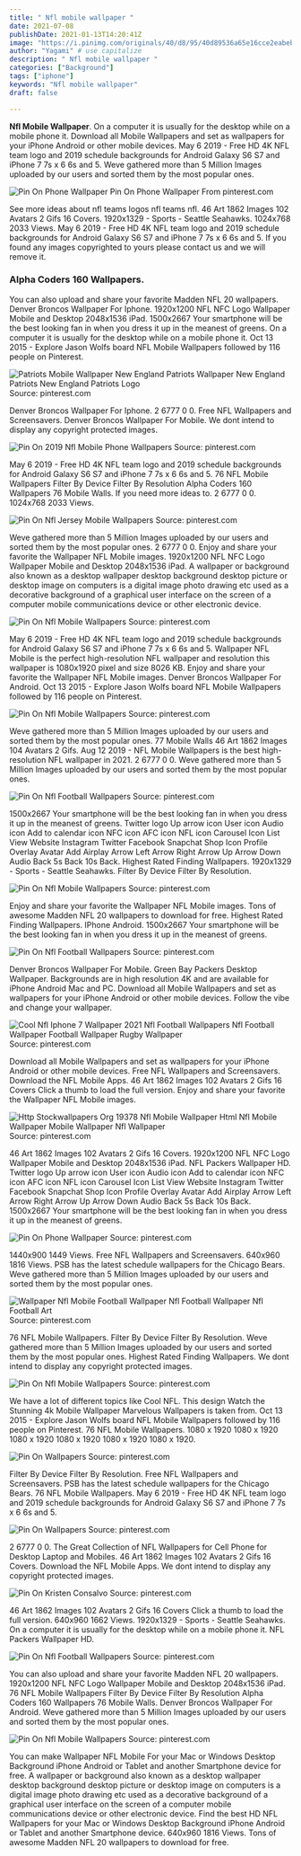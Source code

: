 ```yaml
---
title: " Nfl mobile wallpaper "
date: 2021-07-08
publishDate: 2021-01-13T14:20:41Z
image: "https://i.pinimg.com/originals/40/d8/95/40d89536a65e16cce2eabebed8c612e1.png"
author: "Yagami" # use capitalize
description: " Nfl mobile wallpaper "
categories: ["Background"]
tags: ["iphone"]
keywords: "Nfl mobile wallpaper"
draft: false

---
```



**Nfl Mobile Wallpaper**. On a computer it is usually for the desktop while on a mobile phone it. Download all Mobile Wallpapers and set as wallpapers for your iPhone Android or other mobile devices. May 6 2019 - Free HD 4K NFL team logo and 2019 schedule backgrounds for Android Galaxy S6 S7 and iPhone 7 7s x 6 6s and 5. Weve gathered more than 5 Million Images uploaded by our users and sorted them by the most popular ones.

![Pin On Phone Wallpaper](https://i.pinimg.com/originals/92/98/83/92988332ae969cf089c579fec745fbf2.jpg "Pin On Phone Wallpaper")
Pin On Phone Wallpaper From pinterest.com


See more ideas about nfl teams logos nfl teams nfl. 46 Art 1862 Images 102 Avatars 2 Gifs 16 Covers. 1920x1329 - Sports - Seattle Seahawks. 1024x768 2033 Views. May 6 2019 - Free HD 4K NFL team logo and 2019 schedule backgrounds for Android Galaxy S6 S7 and iPhone 7 7s x 6 6s and 5. If you found any images copyrighted to yours please contact us and we will remove it.

### Alpha Coders 160 Wallpapers.

You can also upload and share your favorite Madden NFL 20 wallpapers. Denver Broncos Wallpaper For Iphone. 1920x1200 NFL NFC Logo Wallpaper Mobile and Desktop 2048x1536 iPad. 1500x2667 Your smartphone will be the best looking fan in when you dress it up in the meanest of greens. On a computer it is usually for the desktop while on a mobile phone it. Oct 13 2015 - Explore Jason Wolfs board NFL Mobile Wallpapers followed by 116 people on Pinterest.


![Patriots Mobile Wallpaper New England Patriots Wallpaper New England Patriots New England Patriots Logo](https://i.pinimg.com/originals/d6/d8/19/d6d81940996e52c395f976c5e4f6bffb.jpg "Patriots Mobile Wallpaper New England Patriots Wallpaper New England Patriots New England Patriots Logo")
Source: pinterest.com

Denver Broncos Wallpaper For Iphone. 2 6777 0 0. Free NFL Wallpapers and Screensavers. Denver Broncos Wallpaper For Mobile. We dont intend to display any copyright protected images.

![Pin On 2019 Nfl Mobile Phone Wallpapers](https://i.pinimg.com/474x/e8/cd/b4/e8cdb4cd893de104f2a4b1d420e42092.jpg "Pin On 2019 Nfl Mobile Phone Wallpapers")
Source: pinterest.com

May 6 2019 - Free HD 4K NFL team logo and 2019 schedule backgrounds for Android Galaxy S6 S7 and iPhone 7 7s x 6 6s and 5. 76 NFL Mobile Wallpapers Filter By Device Filter By Resolution Alpha Coders 160 Wallpapers 76 Mobile Walls. If you need more ideas to. 2 6777 0 0. 1024x768 2033 Views.

![Pin On Nfl Jersey Mobile Wallpapers](https://i.pinimg.com/736x/a7/82/6a/a7826a9ffd39b51b74296f4781d69a10.jpg "Pin On Nfl Jersey Mobile Wallpapers")
Source: pinterest.com

Weve gathered more than 5 Million Images uploaded by our users and sorted them by the most popular ones. 2 6777 0 0. Enjoy and share your favorite the Wallpaper NFL Mobile images. 1920x1200 NFL NFC Logo Wallpaper Mobile and Desktop 2048x1536 iPad. A wallpaper or background also known as a desktop wallpaper desktop background desktop picture or desktop image on computers is a digital image photo drawing etc used as a decorative background of a graphical user interface on the screen of a computer mobile communications device or other electronic device.

![Pin On Nfl Mobile Wallpapers](https://i.pinimg.com/originals/8d/0f/3c/8d0f3cd4bf7a439f28590896690cfdd1.png "Pin On Nfl Mobile Wallpapers")
Source: pinterest.com

May 6 2019 - Free HD 4K NFL team logo and 2019 schedule backgrounds for Android Galaxy S6 S7 and iPhone 7 7s x 6 6s and 5. Wallpaper NFL Mobile is the perfect high-resolution NFL wallpaper and resolution this wallpaper is 1080x1920 pixel and size 8026 KB. Enjoy and share your favorite the Wallpaper NFL Mobile images. Denver Broncos Wallpaper For Android. Oct 13 2015 - Explore Jason Wolfs board NFL Mobile Wallpapers followed by 116 people on Pinterest.

![Pin On Nfl Mobile Wallpapers](https://i.pinimg.com/originals/f4/48/af/f448af2d7d26bbe811bffa800ade008d.png "Pin On Nfl Mobile Wallpapers")
Source: pinterest.com

Weve gathered more than 5 Million Images uploaded by our users and sorted them by the most popular ones. 77 Mobile Walls 46 Art 1862 Images 104 Avatars 2 Gifs. Aug 12 2019 - NFL Mobile Wallpapers is the best high-resolution NFL wallpaper in 2021. 2 6777 0 0. Weve gathered more than 5 Million Images uploaded by our users and sorted them by the most popular ones.

![Pin On Nfl Football Wallpapers](https://i.pinimg.com/originals/28/d5/a5/28d5a599e10142611e5bdff2acbccf44.jpg "Pin On Nfl Football Wallpapers")
Source: pinterest.com

1500x2667 Your smartphone will be the best looking fan in when you dress it up in the meanest of greens. Twitter logo Up arrow icon User icon Audio icon Add to calendar icon NFC icon AFC icon NFL icon Carousel Icon List View Website Instagram Twitter Facebook Snapchat Shop Icon Profile Overlay Avatar Add Airplay Arrow Left Arrow Right Arrow Up Arrow Down Audio Back 5s Back 10s Back. Highest Rated Finding Wallpapers. 1920x1329 - Sports - Seattle Seahawks. Filter By Device Filter By Resolution.

![Pin On Nfl Mobile Wallpapers](https://i.pinimg.com/originals/1c/88/a9/1c88a925166d9eaed615aedb902246a0.png "Pin On Nfl Mobile Wallpapers")
Source: pinterest.com

Enjoy and share your favorite the Wallpaper NFL Mobile images. Tons of awesome Madden NFL 20 wallpapers to download for free. Highest Rated Finding Wallpapers. IPhone Android. 1500x2667 Your smartphone will be the best looking fan in when you dress it up in the meanest of greens.

![Pin On Nfl Football Wallpapers](https://i.pinimg.com/originals/d7/30/b6/d730b697923d88a0001e1aa6c30e959c.jpg "Pin On Nfl Football Wallpapers")
Source: pinterest.com

Denver Broncos Wallpaper For Mobile. Green Bay Packers Desktop Wallpaper. Backgrounds are in high resolution 4K and are available for iPhone Android Mac and PC. Download all Mobile Wallpapers and set as wallpapers for your iPhone Android or other mobile devices. Follow the vibe and change your wallpaper.

![Cool Nfl Iphone 7 Wallpaper 2021 Nfl Football Wallpapers Nfl Football Wallpaper Football Wallpaper Rugby Wallpaper](https://i.pinimg.com/originals/b2/4f/f8/b24ff8f674e056e5c959e5113cea35ee.jpg "Cool Nfl Iphone 7 Wallpaper 2021 Nfl Football Wallpapers Nfl Football Wallpaper Football Wallpaper Rugby Wallpaper")
Source: pinterest.com

Download all Mobile Wallpapers and set as wallpapers for your iPhone Android or other mobile devices. Free NFL Wallpapers and Screensavers. Download the NFL Mobile Apps. 46 Art 1862 Images 102 Avatars 2 Gifs 16 Covers Click a thumb to load the full version. Enjoy and share your favorite the Wallpaper NFL Mobile images.

![Http Stockwallpapers Org 19378 Nfl Mobile Wallpaper Html Nfl Mobile Wallpaper Mobile Wallpaper Nfl Wallpaper](https://i.pinimg.com/736x/88/cb/c5/88cbc5406310c1dd81b2cbff9abd03c6.jpg "Http Stockwallpapers Org 19378 Nfl Mobile Wallpaper Html Nfl Mobile Wallpaper Mobile Wallpaper Nfl Wallpaper")
Source: pinterest.com

46 Art 1862 Images 102 Avatars 2 Gifs 16 Covers. 1920x1200 NFL NFC Logo Wallpaper Mobile and Desktop 2048x1536 iPad. NFL Packers Wallpaper HD. Twitter logo Up arrow icon User icon Audio icon Add to calendar icon NFC icon AFC icon NFL icon Carousel Icon List View Website Instagram Twitter Facebook Snapchat Shop Icon Profile Overlay Avatar Add Airplay Arrow Left Arrow Right Arrow Up Arrow Down Audio Back 5s Back 10s Back. 1500x2667 Your smartphone will be the best looking fan in when you dress it up in the meanest of greens.

![Pin On Phone Wallpaper](https://i.pinimg.com/originals/92/98/83/92988332ae969cf089c579fec745fbf2.jpg "Pin On Phone Wallpaper")
Source: pinterest.com

1440x900 1449 Views. Free NFL Wallpapers and Screensavers. 640x960 1816 Views. PSB has the latest schedule wallpapers for the Chicago Bears. Weve gathered more than 5 Million Images uploaded by our users and sorted them by the most popular ones.

![Wallpaper Nfl Mobile Football Wallpaper Nfl Football Wallpaper Nfl Football Art](https://i.pinimg.com/originals/10/60/b1/1060b1d9e3f7b6c9186d04e42ce45a47.jpg "Wallpaper Nfl Mobile Football Wallpaper Nfl Football Wallpaper Nfl Football Art")
Source: pinterest.com

76 NFL Mobile Wallpapers. Filter By Device Filter By Resolution. Weve gathered more than 5 Million Images uploaded by our users and sorted them by the most popular ones. Highest Rated Finding Wallpapers. We dont intend to display any copyright protected images.

![Pin On Nfl Mobile Wallpapers](https://i.pinimg.com/originals/93/be/a8/93bea8d3d4ab0cafa64fb37c58ea00e8.png "Pin On Nfl Mobile Wallpapers")
Source: pinterest.com

We have a lot of different topics like Cool NFL. This design Watch the Stunning 4k Mobile Wallpaper Marvelous Wallpapers is taken from. Oct 13 2015 - Explore Jason Wolfs board NFL Mobile Wallpapers followed by 116 people on Pinterest. 76 NFL Mobile Wallpapers. 1080 x 1920 1080 x 1920 1080 x 1920 1080 x 1920 1080 x 1920 1080 x 1920.

![Pin On Wallpapers](https://i.pinimg.com/originals/40/a7/35/40a735822f6ac22e324368434974a2a2.jpg "Pin On Wallpapers")
Source: pinterest.com

Filter By Device Filter By Resolution. Free NFL Wallpapers and Screensavers. PSB has the latest schedule wallpapers for the Chicago Bears. 76 NFL Mobile Wallpapers. May 6 2019 - Free HD 4K NFL team logo and 2019 schedule backgrounds for Android Galaxy S6 S7 and iPhone 7 7s x 6 6s and 5.

![Pin On Wallpapers](https://i.pinimg.com/originals/13/fb/e7/13fbe7de404ecfdd73e1e61783b71d99.jpg "Pin On Wallpapers")
Source: pinterest.com

2 6777 0 0. The Great Collection of NFL Wallpapers for Cell Phone for Desktop Laptop and Mobiles. 46 Art 1862 Images 102 Avatars 2 Gifs 16 Covers. Download the NFL Mobile Apps. We dont intend to display any copyright protected images.

![Pin On Kristen Consalvo](https://i.pinimg.com/originals/0f/8e/fd/0f8efd60901bec4fea7d31c51e860d13.jpg "Pin On Kristen Consalvo")
Source: pinterest.com

46 Art 1862 Images 102 Avatars 2 Gifs 16 Covers Click a thumb to load the full version. 640x960 1662 Views. 1920x1329 - Sports - Seattle Seahawks. On a computer it is usually for the desktop while on a mobile phone it. NFL Packers Wallpaper HD.

![Pin On Nfl Football Wallpapers](https://i.pinimg.com/originals/1a/27/e8/1a27e8d265cad9dadd25969bf36c69ef.jpg "Pin On Nfl Football Wallpapers")
Source: pinterest.com

You can also upload and share your favorite Madden NFL 20 wallpapers. 1920x1200 NFL NFC Logo Wallpaper Mobile and Desktop 2048x1536 iPad. 76 NFL Mobile Wallpapers Filter By Device Filter By Resolution Alpha Coders 160 Wallpapers 76 Mobile Walls. Denver Broncos Wallpaper For Android. Weve gathered more than 5 Million Images uploaded by our users and sorted them by the most popular ones.

![Pin On Nfl Mobile Wallpapers](https://i.pinimg.com/originals/40/d8/95/40d89536a65e16cce2eabebed8c612e1.png "Pin On Nfl Mobile Wallpapers")
Source: pinterest.com

You can make Wallpaper NFL Mobile For your Mac or Windows Desktop Background iPhone Android or Tablet and another Smartphone device for free. A wallpaper or background also known as a desktop wallpaper desktop background desktop picture or desktop image on computers is a digital image photo drawing etc used as a decorative background of a graphical user interface on the screen of a computer mobile communications device or other electronic device. Find the best HD NFL Wallpapers for your Mac or Windows Desktop Background iPhone Android or Tablet and another Smartphone device. 640x960 1816 Views. Tons of awesome Madden NFL 20 wallpapers to download for free.

